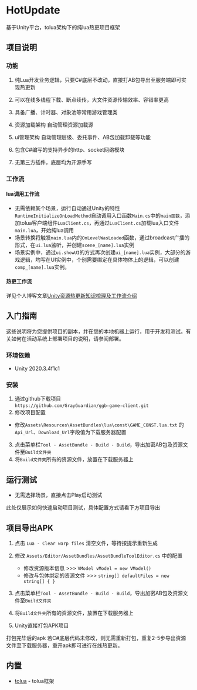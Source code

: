 # HotUpdate
基于Unity平台，tolua架构下的纯lua热更项目框架
## 项目说明
### 功能
1. 纯Lua开发业务逻辑，只要C#底层不改动，直接打AB包导出至服务端即可实现热更新  

2. 可以在线多线程下载、断点续传，大文件资源传输效率、容错率更高  

3. 具备广播、计时器、对象池等常用游戏管理类  

4. 资源加载架构 自动管理资源加载源

5. ui管理架构 自动管理层级、委托事件、AB包加载卸载等功能

6. 包含C#编写的支持异步的http、socket网络模块

7. 无第三方插件，底层均为开源手写

### 工作流
#### lua调用工作流
- 无需依赖某个场景，运行自动通过Unity的特性`RuntimeInitializeOnLoadMethod`自动调用入口函数`Main.cs`中的`main函数`，添加tolua客户端组件`LuaClient.cs`，再通过`LuaClient.cs`加载lua入口文件`main.lua`，开始纯lua调用
- 场景转换将触发`main.lua`内的`OnLevelWasLoaded`函数，通过broadcast广播的形式，在`ui.lua`监听，并创建`scene_[name].lua`实例
- 场景实例中，通过`ui.showUI`的方式再次创建`ui_[name].lua`实例，大部分的游戏逻辑，均写在UI实例中，个别需要绑定在具体物体上的逻辑，可以创建`comp_[name].lua`实例。
#### 热更工作流
详见个人博客文章[Unity资源热更新知识梳理及工作流介绍](http://ggblog.site/2021/06/28/ckra9wmax001b58up30fcfbdc/)
## 入门指南
 
这些说明将为您提供项目的副本，并在您的本地机器上运行，用于开发和测试。有关如何在活动系统上部署项目的说明，请参阅部署。
 
### 环境依赖

- Unity 2020.3.4f1c1
 
### 安装
  
1. 通过github下载项目  
`https://github.com/GrayGuardian/ggb-game-client.git`
2. 修改项目配置
  - 修改`Assets\Resources\AssetBundles\lua\const\GAME_CONST.lua.txt` 的`Api_Url`、`Download_Url`字段值为下载服务器配置
3. 点击菜单栏`Tool - AssetBundle - Build - Build`，导出加密AB包及资源文件至`Build文件夹`
4. 将`Build文件夹`所有的资源文件，放置在下载服务器上
 
## 运行测试
 
- 无需选择场景，直接点击Play启动测试

此处仅展示如何快速启动项目测试，具体配置方式请看下方项目导出
 
## 项目导出APK
1. 点击 `Lua - Clear warp files` 清空文件，等待按提示重新生成

2. 修改 `Assets/Editor/AssetBundles/AssetBundleToolEditor.cs` 中的配置
	- 修改资源版本信息 >>> `VModel vModel = new VModel()`
	- 修改与包体绑定的资源文件 >>> `string[] defaultFiles = new string[] { }` 

3. 点击菜单栏`Tool - AssetBundle - Build - Build`，导出加密AB包及资源文件至`Build文件夹`

4. 将`Build文件夹`所有的资源文件，放置在下载服务器上

5. Unity直接打包APK项目

打包完毕后的apk 若C#底层代码未修改，则无需重新打包，重复2-5步导出资源文件至下载服务器，重开apk即可进行在线热更新。
 
## 内置
 
* [tolua](https://github.com/topameng/tolua) - tolua框架
